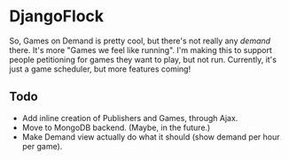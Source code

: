 DjangoFlock
===========

So, Games on Demand is pretty cool, but there's not really any _demand_ there. It's more "Games we feel like running". I'm making this to support people petitioning for games they want to play, but not run. Currently, it's just a game scheduler, but more features coming!

Todo
----

 - Add inline creation of Publishers and Games, through Ajax.
 - Move to MongoDB backend. (Maybe, in the future.)
 - Make Demand view actually do what it should (show demand per hour per game).
